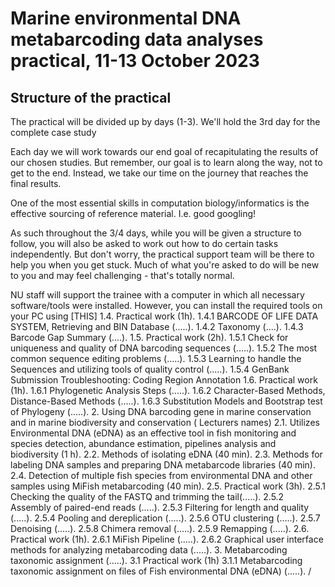# Marine environmental DNA metabarcoding data analyses practical, 11-13 October 2023

## Structure of the practical
The practical will be divided up by days (1-3). We'll hold the 3rd day for the complete case study 

Each day we will work towards our end goal of recapitulating the results of our chosen studies. But remember, our goal is to learn along the way, not to get to the end. Instead, we take our time on the journey that reaches the final results.

One of the most essential skills in computation biology/informatics is the effective sourcing of reference material. I.e. good googling!

As such throughout the 3/4 days, while you will be given a structure to follow, you will also be asked to work out how to do certain tasks independently. But don't worry, the practical support team will be there to help you when you get stuck. Much of what you're asked to do will be new to you and may feel challenging - that's totally normal.

NU staff will support the trainee with a computer in which all necessary software/tools were installed. However, you can install the required tools on your PC using [THIS]
1.4. Practical work (1h).
1.4.1 BARCODE OF LIFE DATA SYSTEM, Retrieving and BIN Database (.....).
1.4.2 Taxonomy (....).
1.4.3 Barcode Gap Summary (....).
1.5. Practical work (2h).
1.5.1 Check for uniqueness and quality of DNA barcoding sequences (.....).
1.5.2 The most common sequence editing problems (.....).
1.5.3 Learning to handle the Sequences and utilizing tools of quality control (.....).
1.5.4 GenBank Submission Troubleshooting: Coding Region Annotation
1.6. Practical work (1h).
1.6.1 Phylogenetic Analysis Steps (.....).
1.6.2 Character-Based Methods, Distance-Based Methods (.....).
1.6.3 Substitution Models and Bootstrap test of Phylogeny (.....).
2. Using DNA barcoding gene in marine conservation and in marine
biodiversity and conservation ( Lecturers names)
2.1. Utilizes Environmental DNA (eDNA) as an effective tool in fish monitoring and species detection,
abundance estimation, pipelines analysis and biodiversity (1 h).
2.2. Methods of isolating eDNA (40 min).
2.3. Methods for labeling DNA samples and preparing DNA metabarcode libraries (40 min).
2.4. Detection of multiple fish species from environmental DNA and other samples using MiFish
metabarcoding (40 min).
2.5. Practical work (3h).
2.5.1 Checking the quality of the FASTQ and trimming the tail(.....).
2.5.2 Assembly of paired-end reads (.....).
2.5.3 Filtering for length and quality (.....).
2.5.4 Pooling and dereplication (.....).
2.5.6 OTU clustering (.....).
2.5.7 Denoising (.....).
2.5.8 Chimera removal (.....).
2.5.9 Remapping (.....).
2.6. Practical work (1h).
2.6.1 MiFish Pipeline (.....).
2.6.2 Graphical user interface methods for analyzing metabarcoding data (.....).
3. Metabarcoding taxonomic assignment (.....).
3.1 Practical work (1h)
3.1.1 Metabarcoding taxonomic assignment on files of Fish environmental DNA (eDNA) (.....).
/
